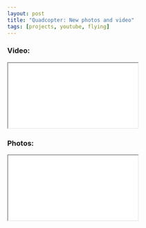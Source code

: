 ```yaml
---
layout: post
title: "Quadcopter: New photos and video"
tags: [projects, youtube, flying]
---
```


### Video:

<div class="icontain"><iframe src="//www.youtube.com/embed/F_cQSrAu5tw" allowfullscreen></iframe></div>

### Photos:

<div class="icontain i4x3"><iframe class="imgur-album" src="//imgur.com/a/NCGid/embed"></iframe></div>
